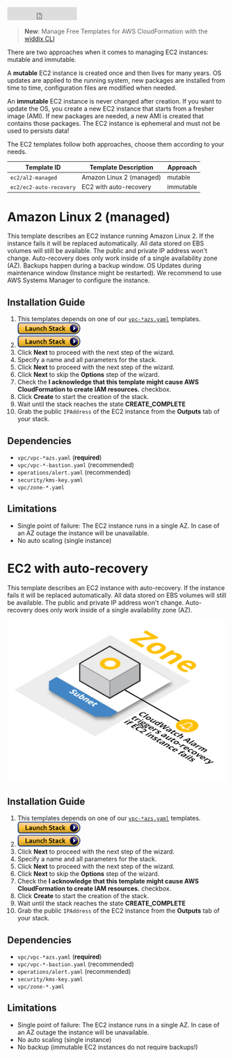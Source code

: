 <iframe src="https://ghbtns.com/github-btn.html?user=widdix&repo=aws-cf-templates&type=star&count=true&size=large" frameborder="0" scrolling="0" width="160px" height="30px"></iframe>

> **New**: Manage Free Templates for AWS CloudFormation with the [widdix CLI](./cli/)

There are two approaches when it comes to managing EC2 instances: mutable and immutable.

A **mutable** EC2 instance is created once and then lives for many years. OS updates are applied to the running system, new packages are installed from time to time, configuration files are modified when needed.

An **immutable** EC2 instance is never changed after creation. If you want to update the OS, you create a new EC2 instance that starts from a fresher image (AMI). If new packages are needed, a new AMI is created that contains those packages. The EC2 instance is ephemeral and must not be used to persists data!

The EC2 templates follow both approaches, choose them according to your needs.

| Template ID             | Template Description     | Approach |
| ----------------------- | ------------------------ | --------- |
| `ec2/al2-managed`       | Amazon Linux 2 (managed) | mutable   |
| `ec2/ec2-auto-recovery` | EC2 with auto-recovery   | immutable |

# Amazon Linux 2 (managed)
This template describes an EC2 instance running Amazon Linux 2. If the instance fails it will be replaced automatically. All data stored on EBS volumes will still be available. The public and private IP address won't change. Auto-recovery does only work inside of a single availability zone (AZ). Backups happen during a backup window. OS Updates during maintenance window (Instance might be restarted). We recommend to use AWS Systems Manager to configure the instance.

## Installation Guide
1. This templates depends on one of our [`vpc-*azs.yaml`](./vpc/) templates. [![Launch Stack](./img/launch-stack.png)](https://console.aws.amazon.com/cloudformation/home#/stacks/create/review?templateURL=https://s3-eu-west-1.amazonaws.com/widdix-aws-cf-templates-releases-eu-west-1/__VERSION__/vpc/vpc-2azs.yaml&stackName=vpc)
1. [![Launch Stack](./img/launch-stack.png)](https://console.aws.amazon.com/cloudformation/home#/stacks/create/review?templateURL=https://s3-eu-west-1.amazonaws.com/widdix-aws-cf-templates-releases-eu-west-1/__VERSION__/ec2/al2-managed.yaml&stackName=al2-managed&param_ParentVPCStack=vpc)
1. Click **Next** to proceed with the next step of the wizard.
1. Specify a name and all parameters for the stack.
1. Click **Next** to proceed with the next step of the wizard.
1. Click **Next** to skip the **Options** step of the wizard.
1. Check the **I acknowledge that this template might cause AWS CloudFormation to create IAM resources.** checkbox.
1. Click **Create** to start the creation of the stack.
1. Wait until the stack reaches the state **CREATE_COMPLETE**
1. Grab the public `IPAddress` of the EC2 instance from the **Outputs** tab of your stack.

## Dependencies
* `vpc/vpc-*azs.yaml` (**required**)
* `vpc/vpc-*-bastion.yaml` (recommended)
* `operations/alert.yaml` (recommended)
* `security/kms-key.yaml`
* `vpc/zone-*.yaml`

## Limitations
* Single point of failure: The EC2 instance runs in a single AZ. In case of an AZ outage the instance will be unavailable.
* No auto scaling (single instance)

# EC2 with auto-recovery
This template describes an EC2 instance with auto-recovery. If the instance fails it will be replaced automatically. All data stored on EBS volumes will still be available. The public and private IP address won't change. Auto-recovery does only work inside of a single availability zone (AZ).

![Architecture](./img/ec2-auto-recovery.png)

## Installation Guide
1. This templates depends on one of our [`vpc-*azs.yaml`](./vpc/) templates. [![Launch Stack](./img/launch-stack.png)](https://console.aws.amazon.com/cloudformation/home#/stacks/create/review?templateURL=https://s3-eu-west-1.amazonaws.com/widdix-aws-cf-templates-releases-eu-west-1/__VERSION__/vpc/vpc-2azs.yaml&stackName=vpc)
1. [![Launch Stack](./img/launch-stack.png)](https://console.aws.amazon.com/cloudformation/home#/stacks/create/review?templateURL=https://s3-eu-west-1.amazonaws.com/widdix-aws-cf-templates-releases-eu-west-1/__VERSION__/ec2/ec2-auto-recovery.yaml&stackName=ec2-auto-recovery&param_ParentVPCStack=vpc)
1. Click **Next** to proceed with the next step of the wizard.
1. Specify a name and all parameters for the stack.
1. Click **Next** to proceed with the next step of the wizard.
1. Click **Next** to skip the **Options** step of the wizard.
1. Check the **I acknowledge that this template might cause AWS CloudFormation to create IAM resources.** checkbox.
1. Click **Create** to start the creation of the stack.
1. Wait until the stack reaches the state **CREATE_COMPLETE**
1. Grab the public `IPAddress` of the EC2 instance from the **Outputs** tab of your stack.

## Dependencies
* `vpc/vpc-*azs.yaml` (**required**)
* `vpc/vpc-*-bastion.yaml` (recommended)
* `operations/alert.yaml` (recommended)
* `security/kms-key.yaml`
* `vpc/zone-*.yaml`

## Limitations
* Single point of failure: The EC2 instance runs in a single AZ. In case of an AZ outage the instance will be unavailable.
* No auto scaling (single instance)
* No backup (immutable EC2 instances do not require backups!)
